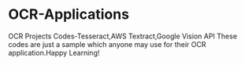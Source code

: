 # OCR-Applications
OCR Projects Codes-Tesseract,AWS Textract,Google Vision API
These codes are just a sample which anyone may use for their OCR application.Happy Learning!
